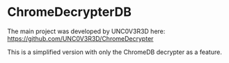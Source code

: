 # ChromeDecrypterDB

The main project was developed by UNC0V3R3D here: https://github.com/UNC0V3R3D/ChromeDecrypter

This is a simplified version with only the ChromeDB decrypter as a feature.
